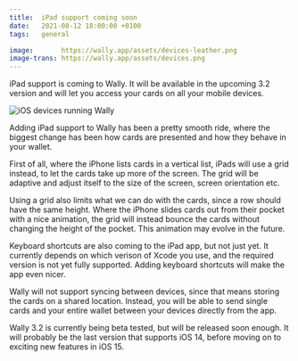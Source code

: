 ```yaml
---
title:  iPad support coming soon
date:   2021-08-12 18:00:00 +0100
tags:   general

image:       https://wally.app/assets/devices-leather.png
image-trans: https://wally.app/assets/devices.png
---
```


iPad support is coming to Wally. It will be available in the upcoming 3.2 version and will let you access your cards on all your mobile devices.

![iOS devices running Wally]({{page.image-trans}} "Wally soon comes to iPad")

Adding iPad support to Wally has been a pretty smooth ride, where the biggest change has been how cards are presented and how they behave in your wallet. 

First of all, where the iPhone lists cards in a vertical list, iPads will use a grid instead, to let the cards take up more of the screen. The grid will be adaptive and adjust itself to the size of the screen, screen orientation etc.

Using a grid also limits what we can do with the cards, since a row should have the same height. Where the iPhone slides cards out from their pocket with a nice animation, the grid will instead bounce the cards without changing the height of the pocket. This animation may evolve in the future.

Keyboard shortcuts are also coming to the iPad app, but not just yet. It currently depends on which verison of Xcode you use, and the required version is not yet fully supported. Adding keyboard shortcuts will make the app even nicer.

Wally will not support syncing between devices, since that means storing the cards on a shared location. Instead, you will be able to send single cards and your entire wallet between your devices directly from the app.

Wally 3.2 is currently being beta tested, but will be released soon enough. It will probably be the last version that supports iOS 14, before moving on to exciting new features in iOS 15.